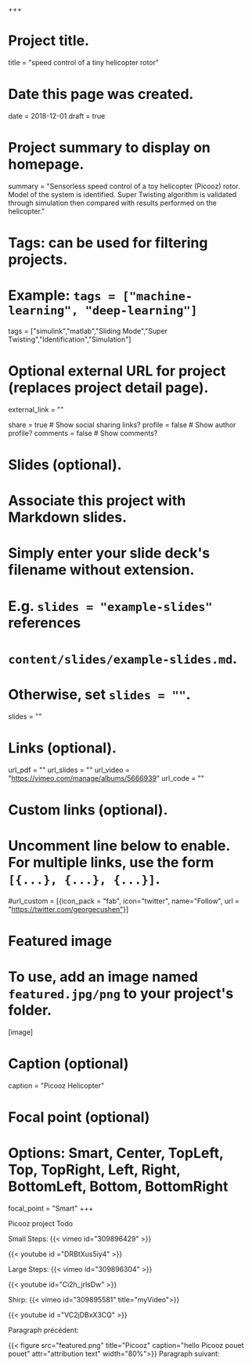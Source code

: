 +++
# Project title.
title = "speed control of a tiny helicopter rotor"

# Date this page was created.
date = 2018-12-01
draft = true

# Project summary to display on homepage.
summary = "Sensorless speed control of a toy helicopter (Picooz) rotor. Model of the system is identified. Super Twisting algorithm is validated through simulation then compared with results performed on the helicopter."

# Tags: can be used for filtering projects.
# Example: `tags = ["machine-learning", "deep-learning"]`
tags = ["simulink","matlab","Sliding Mode","Super Twisting","Identification","Simulation"]

# Optional external URL for project (replaces project detail page).
external_link = ""

share = true  # Show social sharing links?
profile = false  # Show author profile?
comments = false  # Show comments?

# Slides (optional).
#   Associate this project with Markdown slides.
#   Simply enter your slide deck's filename without extension.
#   E.g. `slides = "example-slides"` references 
#   `content/slides/example-slides.md`.
#   Otherwise, set `slides = ""`.
slides = ""

# Links (optional).
url_pdf = ""
url_slides = ""
url_video = "https://vimeo.com/manage/albums/5666939"
url_code = ""

# Custom links (optional).
#   Uncomment line below to enable. For multiple links, use the form `[{...}, {...}, {...}]`.
#url_custom = [{icon_pack = "fab", icon="twitter", name="Follow", url = "https://twitter.com/georgecushen"}]

# Featured image
# To use, add an image named `featured.jpg/png` to your project's folder. 
[image]
  # Caption (optional)
  caption = "Picooz Helicopter"
  
  # Focal point (optional)
  # Options: Smart, Center, TopLeft, Top, TopRight, Left, Right, BottomLeft, Bottom, BottomRight
  focal_point = "Smart"
+++

Picooz project Todo

<!-- test code -->

Small Steps:
{{< vimeo id="309896429" >}}
<!-- You tube alternative: {{< youtube id ="DRBtXus5iy4" >}} -->
{{< youtube id ="DRBtXus5iy4" >}}

Large Steps:
{{< vimeo id="309896304" >}}
<!-- You tube alternative: {{< youtube id="Ci2h_jrlsDw" >}} -->
{{< youtube id="Ci2h_jrlsDw" >}}

Shirp:
{{< vimeo id="309895581" title="myVideo">}}
<!-- You tube alternative: {{< youtube id ="VC2jDBxX3CQ" >}} -->
{{< youtube id ="VC2jDBxX3CQ" >}}

Paragraph précédent:

{{< figure  src="featured.png" title="Picooz" caption="hello Picooz pouet pouet" attr="attribution text" width="80%">}}
Paragraph suivant: